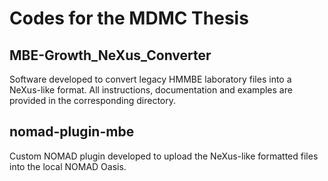 # Codes for the MDMC Thesis

## MBE-Growth_NeXus_Converter

Software developed to convert legacy HMMBE laboratory files into a NeXus-like format.
All instructions, documentation and examples are provided in the corresponding directory.

## nomad-plugin-mbe

Custom NOMAD plugin developed to upload the NeXus-like formatted files into the local NOMAD Oasis. 